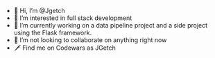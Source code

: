- 👋 Hi, I’m @Jgetch
- 👀 I’m interested in full stack development
- 🌱 I’m currently working on a data pipeline project and a side project using the Flask framework.
- 💞️ I’m not looking to collaborate on anything right now
- 🗡 Find me on Codewars as JGetch
